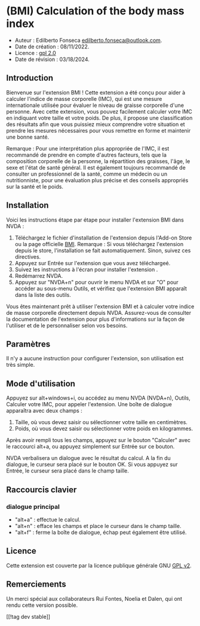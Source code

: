 # (BMI) Calculation of the body mass index #

* Auteur : Edilberto Fonseca <edilberto.fonseca@outlook.com>.
* Date de création : 08/11/2022.
* Licence : [gpl 2.0][1]
* Date de révision : 03/18/2024.

## Introduction

Bienvenue sur l'extension BMI ! Cette extension a été conçu pour aider à
calculer l'indice de masse corporelle (IMC), qui est une mesure
internationale utilisée pour évaluer le niveau de graisse corporelle d'une
personne. Avec cette extension, vous pouvez facilement calculer votre IMC en
indiquant votre taille et votre poids. De plus, il propose une
classification des résultats afin que vous puissiez mieux comprendre votre
situation et prendre les mesures nécessaires pour vous remettre en forme et
maintenir une bonne santé.

Remarque : Pour une interprétation plus appropriée de l'IMC, il est
recommandé de prendre en compte d'autres facteurs, tels que la composition
corporelle de la personne, la répartition des graisses, l'âge, le sexe et
l'état de santé général. Il est également toujours recommandé de consulter
un professionnel de la santé, comme un médecin ou un nutritionniste, pour
une évaluation plus précise et des conseils appropriés sur la santé et le
poids.

## Installation

Voici les instructions étape par étape pour installer l'extension BMI dans
NVDA :

1. Téléchargez le fichier d'installation de l'extension depuis l'Add-on
   Store ou la page officielle [BMI][2]. Remarque : Si vous téléchargez
   l'extension depuis le store, l'installation se fait
   automatiquement. Sinon, suivez ces directives.
2. Appuyez sur Entrée sur l'extension que vous avez téléchargeé.
3. Suivez les instructions à l'écran pour installer l'extension .
4. Redémarrez NVDA.
5. Appuyez sur "NVDA+n" pour ouvrir le menu NVDA et sur "O" pour accéder au
   sous-menu Outils, et vérifiez que l'extension BMI apparaît dans la liste
   des outils.

Vous êtes maintenant prêt à utiliser l'extension BMI et à calculer votre
indice de masse corporelle directement depuis NVDA. Assurez-vous de
consulter la documentation de l'extension pour plus d'informations sur la
façon de l'utiliser et de le personnaliser selon vos besoins.

## Paramètres

Il n'y a aucune instruction pour configurer l'extension, son utilisation est
très simple.

## Mode d'utilisation

Appuyez sur alt+windows+i, ou accédez au menu NVDA (NVDA+n), Outils,
Calculer votre IMC, pour appeler l'extension. Une boîte de dialogue
apparaîtra avec deux champs :

1. Taille, où vous devez saisir ou sélectionner votre taille en centimètres.
2. Poids, où vous devez saisir ou sélectionner votre poids en kilogrammes.

Après avoir rempli tous les champs, appuyez sur le bouton "Calculer" avec le
raccourci alt+a, ou appuyez simplement sur Entrée sur ce bouton.

NVDA verbalisera un dialogue avec le résultat du calcul. A la fin du
dialogue, le curseur sera placé sur le bouton OK. Si vous appuyez sur
Entrée, le curseur sera placé dans le champ taille.

## Raccourcis clavier

### dialogue principal

* "alt+a" : effectue le calcul.
* "alt+n" : efface les champs et place le curseur dans le champ taille.
* "alt+f" : ferme la boîte de dialogue, échap peut également être utilisé.

## Licence

Cette extension est couverte par la licence publique générale GNU [GPL
v2][1].

## Remerciements

Un merci spécial aux collaborateurs Rui Fontes, Noelia et Dalen, qui ont
rendu cette version possible.

[1]: https://www.gnu.org/licenses/gpl-2.0.html

[2]: https://github.com/EdilbertoFonseca/BMI

[[!tag dev stable]]
